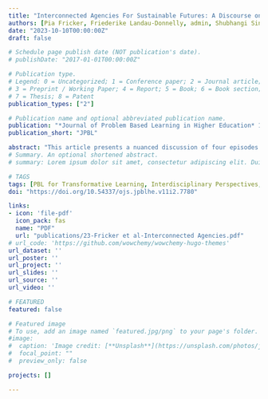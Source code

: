 ```yaml
---
title: "Interconnected Agencies For Sustainable Futures: A Discourse on the Notion of Adaptation and Space"
authors: [Pia Fricker, Friederike Landau-Donnelly, admin, Shubhangi Singh]
date: "2023-10-10T00:00:00Z"
draft: false 

# Schedule page publish date (NOT publication's date).
# publishDate: "2017-01-01T00:00:00Z"

# Publication type.
# Legend: 0 = Uncategorized; 1 = Conference paper; 2 = Journal article;
# 3 = Preprint / Working Paper; 4 = Report; 5 = Book; 6 = Book section;
# 7 = Thesis; 8 = Patent
publication_types: ["2"]

# Publication name and optional abbreviated publication name.
publication: "*Journal of Problem Based Learning in Higher Education* 11(2)"
publication_short: "JPBL"

abstract: "This article presents a nuanced discussion of four episodes on the complexity of possible trajectories for sustainable futures through diverse but intersecting practices and discourses as heterogeneous but complementary articulations of 'aptation and space.' As design and creative processes evolve, new tools and methods, often adopted from science and technology, are integrated into art, design, and architecture. However, knowledge flow in these developments tends to be unidirectional, with science and technology influencing these fields more than vice versa. The diverse developments relating to the concept of 'space' have profound impacts on industries, urban habitats, design approaches, and the arts within the expanded field. This article engages in a conversation from four different disciplinary perspectives, each articulating its own voice in relation to the broad notion of 'adaptation and space.' Through this multidisciplinary dialogue, presented in four episodes, it critically contributes to the ongoing discussion on sustainable futures, offering new trajectories for Problem-Based Learning (PBL) beyond disciplinary boundaries. In an era dominated by umbrella terminologies like sustainability, the field of higher education faces the challenge of integrating different expertise to foster new solutions for complex challenges. This article highlights the need for diverse fields such as architecture, art, and social science to engage in a dialogue about perception, interaction, and manipulation of space. Its purpose extends beyond the exploration of novel solutions, instead inviting multifarious perspectives that shape interconnected agencies for sustainable futures and their impact on education."
# Summary. An optional shortened abstract.
# summary: Lorem ipsum dolor sit amet, consectetur adipiscing elit. Duis posuere tellus ac convallis placerat. Proin tincidunt magna sed ex sollicitudin condimentum.

# TAGS 
tags: [PBL for Transformative Learning, Interdisciplinary Perspectives, Complex Challenges, Adaptation, Space, Public Sphere]
doi: "https://doi.org/10.54337/ojs.jpblhe.v11i2.7780"

links:
- icon: 'file-pdf'
  icon_pack: fas
  name: "PDF"
  url: "publications/23-Fricker et al-Interconnected Agencies.pdf"
# url_code: 'https://github.com/wowchemy/wowchemy-hugo-themes'
url_dataset: ''
url_poster: ''
url_project: ''
url_slides: ''
url_source: ''
url_video: ''

# FEATURED 
featured: false

# Featured image
# To use, add an image named `featured.jpg/png` to your page's folder. 
#image:
#  caption: 'Image credit: [**Unsplash**](https://unsplash.com/photos/jdD8gXaTZsc)'
#  focal_point: ""
#  preview_only: false

projects: []

---
```


<!--
{{% callout note %}}
Click the *Cite* button above to demo the feature to enable visitors to import publication metadata into their reference management software.
{{% /callout %}}

{{% callout note %}}
Create your slides in Markdown - click the *Slides* button to check out the example.
{{% /callout %}}

Supplementary notes can be added here, including [code, math, and images](https://wowchemy.com/docs/writing-markdown-latex/).
-->
